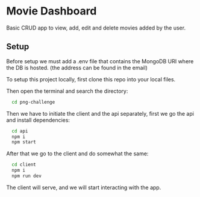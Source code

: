 
# Movie Dashboard

Basic CRUD app to view, add, edit and delete movies added by the user.




## Setup
Before setup we must add a .env file that contains the MongoDB URI where the DB is hosted. (the address can be found in the email)

To setup this project locally, first clone this repo into your local files.

Then open the terminal and search the directory:

```bash
  cd png-challenge
```
Then we have to initiate the client and the api separately, first we go the api and install dependencies:

```bash
  cd api
  npm i
  npm start
```

After that we go to the client and do somewhat the same:
```bash
  cd client
  npm i
  npm run dev
```
The client will serve, and we will start interacting with the app.
